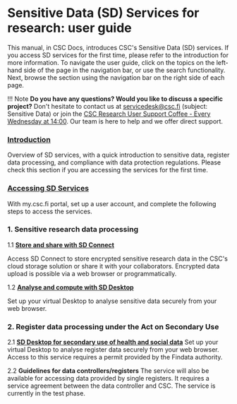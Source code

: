 # Sensitive Data (SD) Services for research: user guide

This manual, in CSC Docs, introduces CSC's Sensitive Data (SD) services. If you access SD services for the first time, please refer to the introduction for more information. To navigate the user guide, click on the topics on the left-hand side of the page in the navigation bar, or use the search functionality. Next, browse the section using the navigation bar on the right side of each page.

!!! Note
    **Do you have any questions? Would you like to discuss a specific project?** Don't hesitate to contact us at servicedesk@csc.fi (subject: Sensitive Data) or join the [CSC Research User Support Coffee - Every Wednesday at 14:00](https://ssl.eventilla.com/usersupportcoffee). Our team is here to help and we offer direct support. 



### **[Introduction](./intro.md)** 

Overview of SD services, with a quick introduction to sensitive data, register data processing, and compliance with data protection regulations.
Please check this section if you are accessing the services for the first time.

### **[Accessing SD Services](./sd-access.md)** 

With my.csc.fi portal, set up a user account, and complete the following steps to access the services.

### 1. Sensitive research data processing


1.1 **[Store and share with SD Connect](./sd_connect.md)** 

Access SD Connect to store encrypted sensitive research data in the CSC's cloud storage solution or share it with your collaborators. Encrypted data upload is possible via a web browser or programmatically.

1.2 **[Analyse and compute with SD Desktop](./sd_desktop.md)** 

Set up your virtual Desktop to analyse sensitive data securely from your web browser. 



### 2. Register data processing under the Act on Secondary Use


2.1 **[SD Desktop for secondary use of health and social data](./sd-desktop-audited.md)**
Set up your virtual Desktop to analyse register data securely from your web browser. Access to this service requires a permit provided by the Findata authority. 

2.2 **Guidelines for data controllers/registers**
The service will also be available for accessing data provided by single registers. It requires a service agreement between the data controller and CSC. The service is currently in the test phase. 




